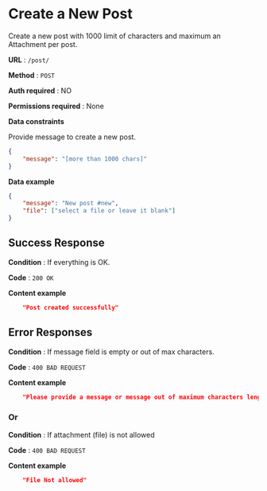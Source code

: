 # Create a New Post

Create a new post with 1000 limit of characters and maximum an Attachment per post.

**URL** : `/post/`

**Method** : `POST`

**Auth required** : NO

**Permissions required** : None

**Data constraints**

Provide message to create a new post.

```json
{
    "message": "[more than 1000 chars]"
}
```

**Data example**

```json
{
    "message": "New post #new",
    "file": ["select a file or leave it blank"]
}
```

## Success Response

**Condition** : If everything is OK.

**Code** : `200 OK`

**Content example**

```json
    "Post created successfully"
```

## Error Responses

**Condition** : If message field is empty or out of max characters.

**Code** : `400 BAD REQUEST`

**Content example**

```json
    "Please provide a message or message out of maximum characters length, try below 1000."
```

### Or

**Condition** : If attachment (file) is not allowed

**Code** : `400 BAD REQUEST`

**Content example**

```json
    "File Not allowed"
```